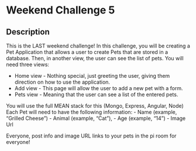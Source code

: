 Weekend Challenge 5
==================
Description
----------
This is the LAST weekend challenge!
In this challenge, you will be creating a Pet Application that allows a user to create Pets that are stored in a database. Then, in another view, the user can see the list of pets.
You will need three views:
 * Home view - Nothing special, just greeting the user, giving them direction on how to use the application.
 * Add view - This page will allow the user to add a new pet with a form. 
 * Pets view - Meaning that the user can see a list of the entered pets. 

You will use the full MEAN stack for this (Mongo, Express, Angular, Node)
Each Pet will need to have the following information: - Name (example, “Grilled Cheese”) - Animal (example, “Cat”), - Age (example, “14”) - Image Url

Everyone, post info and image URL links to your pets in the pi room for everyone!
